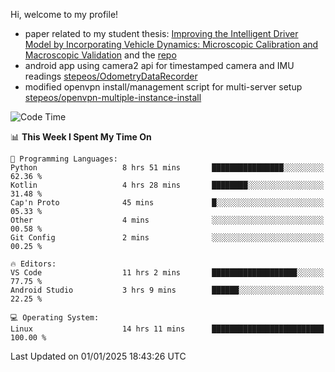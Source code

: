 Hi, welcome to my profile!

* paper related to my student thesis: [Improving the Intelligent Driver Model by Incorporating Vehicle Dynamics: Microscopic Calibration and Macroscopic Validation](https://doi.org/10.48550/arXiv.2408.03722) and the [repo](https://github.com/stepeos/pycarmodel_calibration)
* android app using camera2 api for timestamped camera and IMU readings [stepeos/OdometryDataRecorder](https://github.com/stepeos/OdometryDataRecorder)
* modified openvpn install/management script for multi-server setup [stepeos/openvpn-multiple-instance-install](https://github.com/stepeos/openvpn-multiple-instance-install)

<!--START_SECTION:waka-->
![Code Time](http://img.shields.io/badge/Code%20Time-1%2C969%20hrs%2014%20mins-blue)

📊 **This Week I Spent My Time On** 

```text
💬 Programming Languages: 
Python                   8 hrs 51 mins       ████████████████░░░░░░░░░   62.36 % 
Kotlin                   4 hrs 28 mins       ████████░░░░░░░░░░░░░░░░░   31.48 % 
Cap'n Proto              45 mins             █░░░░░░░░░░░░░░░░░░░░░░░░   05.33 % 
Other                    4 mins              ░░░░░░░░░░░░░░░░░░░░░░░░░   00.58 % 
Git Config               2 mins              ░░░░░░░░░░░░░░░░░░░░░░░░░   00.25 % 

🔥 Editors: 
VS Code                  11 hrs 2 mins       ███████████████████░░░░░░   77.75 % 
Android Studio           3 hrs 9 mins        ██████░░░░░░░░░░░░░░░░░░░   22.25 % 

💻 Operating System: 
Linux                    14 hrs 11 mins      █████████████████████████   100.00 % 
```


 Last Updated on 01/01/2025 18:43:26 UTC
<!--END_SECTION:waka-->
